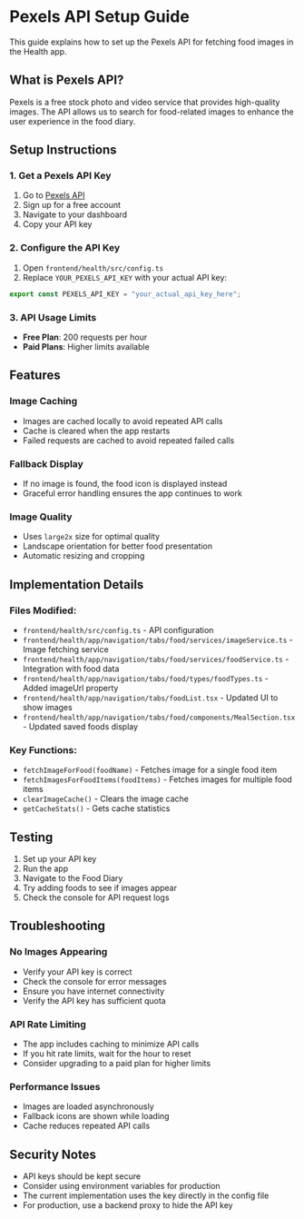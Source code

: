 # Pexels API Setup Guide

This guide explains how to set up the Pexels API for fetching food images in the Health app.

## What is Pexels API?

Pexels is a free stock photo and video service that provides high-quality images. The API allows us to search for food-related images to enhance the user experience in the food diary.

## Setup Instructions

### 1. Get a Pexels API Key

1. Go to [Pexels API](https://www.pexels.com/api/)
2. Sign up for a free account
3. Navigate to your dashboard
4. Copy your API key

### 2. Configure the API Key

1. Open `frontend/health/src/config.ts`
2. Replace `YOUR_PEXELS_API_KEY` with your actual API key:

```typescript
export const PEXELS_API_KEY = "your_actual_api_key_here";
```

### 3. API Usage Limits

- **Free Plan**: 200 requests per hour
- **Paid Plans**: Higher limits available

## Features

### Image Caching
- Images are cached locally to avoid repeated API calls
- Cache is cleared when the app restarts
- Failed requests are cached to avoid repeated failed calls

### Fallback Display
- If no image is found, the food icon is displayed instead
- Graceful error handling ensures the app continues to work

### Image Quality
- Uses `large2x` size for optimal quality
- Landscape orientation for better food presentation
- Automatic resizing and cropping

## Implementation Details

### Files Modified:
- `frontend/health/src/config.ts` - API configuration
- `frontend/health/app/navigation/tabs/food/services/imageService.ts` - Image fetching service
- `frontend/health/app/navigation/tabs/food/services/foodService.ts` - Integration with food data
- `frontend/health/app/navigation/tabs/food/types/foodTypes.ts` - Added imageUrl property
- `frontend/health/app/navigation/tabs/foodList.tsx` - Updated UI to show images
- `frontend/health/app/navigation/tabs/food/components/MealSection.tsx` - Updated saved foods display

### Key Functions:
- `fetchImageForFood(foodName)` - Fetches image for a single food item
- `fetchImagesForFoodItems(foodItems)` - Fetches images for multiple food items
- `clearImageCache()` - Clears the image cache
- `getCacheStats()` - Gets cache statistics

## Testing

1. Set up your API key
2. Run the app
3. Navigate to the Food Diary
4. Try adding foods to see if images appear
5. Check the console for API request logs

## Troubleshooting

### No Images Appearing
- Verify your API key is correct
- Check the console for error messages
- Ensure you have internet connectivity
- Verify the API key has sufficient quota

### API Rate Limiting
- The app includes caching to minimize API calls
- If you hit rate limits, wait for the hour to reset
- Consider upgrading to a paid plan for higher limits

### Performance Issues
- Images are loaded asynchronously
- Fallback icons are shown while loading
- Cache reduces repeated API calls

## Security Notes

- API keys should be kept secure
- Consider using environment variables for production
- The current implementation uses the key directly in the config file
- For production, use a backend proxy to hide the API key 